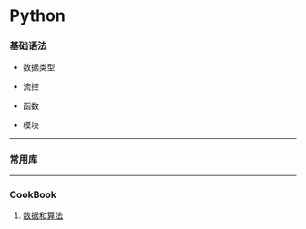 # Python


### 基础语法

* 数据类型

* 流控

* 函数

* 模块

***

### 常用库

***


### CookBook

1. [数据和算法](CookBook/DataStructuresAndAlgorithms/README.md)
	

